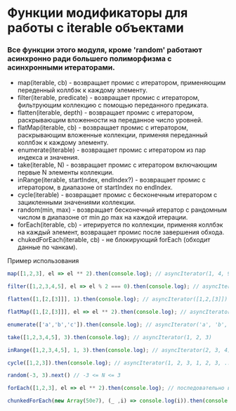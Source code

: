 # Функции модификаторы для работы с iterable объектами

### Все функции этого модуля, кроме 'random' работают асинхронно ради большего полиморфизма с асинхронными итераторами.

- map(iterable, cb) - возвращает промис с итератором, применяющим переденный коллбэк к каждому элементу.
- filter(iterable, predicate) - возвращает промис с итератором, фильтрующим коллекцию с помощью переданного предиката.
- flatten(iterable, depth) - возвращает промис с итератором, раскрывающим вложенности на переданное число уровней.
- flatMap(iterable, cb) - возвращает промис с итератором, раскрывающим вложенные коллекции, применяя переданный коллбэк к каждому элементу.
- enumerate(iterable) - возвращает промис с итератором из пар индекса и значения.
- take(iterable, N) - возвращает промис с итератором включающим первые N элементы коллекции.
- inRange(iterable, startIndex, endIndex?) - возвращает промис с итератором, в диапазоне от startIndex по endIndex.
- cycle(iterable) - возвращает промис с бесконечным итератором с зацикленными значениями коллекции.
- random(min, max) - возвращает бесконечный итератор с рандомным числом в диапазоне от min до max на каждой итерации.
- forEach(iterable, cb) - итерируется по коллекции, применяя коллбэк на каждый элемент, возвращает промис после завершения обхода.
- chukedForEach(iterable, cb) - не блокирующий forEach (обходит данные по чанкам).

Пример использования

```js
map([1,2,3], el => el ** 2).then(console.log); // asyncIterator(1, 4, 9)

filter([1,2,3,4,5], el => el % 2 === 0).then(console.log); // asyncIterator(2,4)

flatten([1,[2,[3]]], 1).then(console.log); // asyncIterator([1,2,[3]])

flatMap([1,[2,[3]]], el => el ** 2).then(console.log); // asyncIterator(1, 4, 9)

enumerate(['a','b','c']).then(console.log); // asyncIterator('a', 'b', 'c')

take([1,2,3,4,5], 3).then(console.log); // asyncIterator(1, 2, 3)

inRange([1,2,3,4,5], 1, 3).then(console.log); // asyncIterator(2, 3, 4)

cycle([1,2,3]).then(console.log); // asyncIterator(1, 2, 3, 1, 2, 3, ...)

random(-3, 3).next() // -3 <= N <= 3

forEach([1,2,3], el => el ** 2).then(console.log); // последовательно выведет 1, 2 ,3

chunkedForEach(new Array(50e7), (_ ,i) => console.log(i)).then(console.log); // обработает все элементы массива не блокируя поток, по завершению отработает then

```
